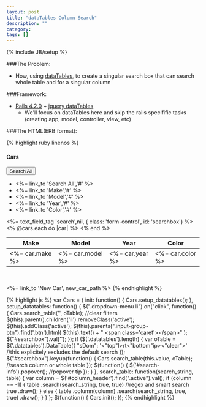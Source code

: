 ```yaml
---
layout: post
title: "dataTables Column Search"
description: ""
category: 
tags: []
---
```

{% include JB/setup %}

###The Problem:
- How, using [dataTables](https://www.datatables.net/), to create a singular search box that can search whole table and for a singular column

###Framework:
- [Rails 4.2.0](http://rubyonrails.org/) + [jquery dataTables](https://github.com/rweng/jquery-datatables-rails)
  * We'll focus on dataTables here and skip the rails specifific tasks (creating app, model, controller, view, etc)

###The HTML(ERB format):

{% highlight ruby linenos %}
<div class="page-header">
  <h4>
    <span>Cars</span>
  </h4>
</div>
<div class="input-group input-group-sm col-lg-2 pull-right" id="car-search">
  <div class="input-group-btn">
    <button type="button" class="btn btn-default dropdown-toggle" data-toggle="dropdown">Search All 
    	<span class="caret"></span>
    </button>
    <ul class="dropdown-menu" id="column_header" role="meanu">
      <li value='-1' class="active"><%= link_to 'Search All','#' %></li>
      <li value='0'><%= link_to 'Make','#' %></li>
      <li value='1'><%= link_to 'Model','#' %></li>
      <li value='2'><%= link_to 'Year','#' %></li>
      <li value='3'><%= link_to 'Color','#' %></li>
    </ul>
  </div>
  <%= text_field_tag 'search',nil, { class: 'form-control', id: 'searchbox'} %>
  <span class="input-group-addon" id="search-info" data-container="body" data-toggle="popover" data-placement="top" data-trigger="focus" tabindex="0" data-content="search help info explaining how to smart search">
  	<i class="glyphicon glyphicon-info-sign"></i>
  </span>
</div>
<table class="datatables">
  <thead>
    <tr>
      <th>Make</th>
      <th>Model</th>
      <th>Year</th>
      <th>Color</th>
    </tr>
  </thead>

  <tbody>
    <% @cars.each do |car| %>
      <tr>
        <td><%= car.make %></td>
        <td><%= car.model %></td>
        <td><%= car.year %></td>
        <td><%= car.color %></td>
      </tr>
    <% end %>
  </tbody>
</table>

<br>

<%= link_to 'New Car', new_car_path %>
{% endhighlight %}

{% highlight js %}
var Cars = {
    init: function() {
        Cars.setup_datatables();
    },
    setup_datatables: function() {
        $(".dropdown-menu li").on("click", function() {
            Cars.search_table('', oTable); //clear filters
            $(this).parent().children('li').removeClass('active');
            $(this).addClass('active');
            $(this).parents(".input-group-btn").find('.btn').html(
                $(this).text() + " <span class='caret'></span>"
            );
            $("#searchbox").val('');
        });
        if ($('.datatables').length) {
            var oTable = $('.datatables').DataTable({
                "sDom": '<"top"l>rt<"bottom"ip><"clear">' //this explicitely excludes the default search
            });
            $("#searchbox").keyup(function() {
                Cars.search_table(this.value, oTable); //search column or whole table
            });
            $(function() {
                $('#search-info').popover(); //popover tip
            });
        }
    },
    search_table: function(search_string, table) {
        var column = $('#column_header').find(".active").val();
        if (column == -1) {
            table
                .search(search_string, true, true)  //regex and smart search true
                .draw();
        } else {
            table
                .column(column)
                .search(search_string, true, true)
                .draw();
        }
    }
};
$(function() {
    Cars.init();
});
{% endhighlight %}
